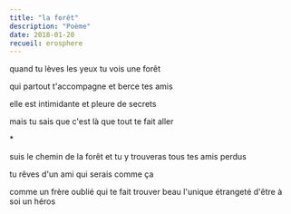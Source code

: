 ```yaml
---
title: "la forêt"
description: "Poème"
date: 2018-01-20
recueil: erosphere
---
```


quand tu lèves les yeux
tu vois une forêt

qui partout t'accompagne
et berce tes amis

elle est intimidante
et pleure de secrets

mais tu sais que c'est là
que tout te fait aller

\*

suis le chemin de la forêt
et tu y trouveras tous tes amis perdus

tu rêves d'un ami qui serais comme ça

comme un frère oublié
qui te fait trouver beau
l'unique étrangeté
d'être à soi un héros
